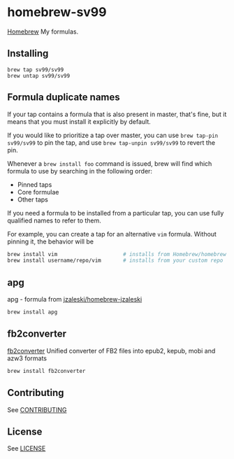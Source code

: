 # homebrew-sv99

[Homebrew](http://brew.sh/) My formulas.

## Installing

```
brew tap sv99/sv99
brew untap sv99/sv99
```

## Formula duplicate names

If your tap contains a formula that is also present in master, that's fine,
but it means that you must install it explicitly by default.

If you would like to prioritize a tap over master, you can use
`brew tap-pin sv99/sv99` to pin the tap,
and use `brew tap-unpin sv99/sv99` to revert the pin.

Whenever a `brew install foo` command is issued, brew will find which formula
to use by searching in the following order:

* Pinned taps
* Core formulae
* Other taps

If you need a formula to be installed from a particular tap, you can use fully
qualified names to refer to them.

For example, you can create a tap for an alternative `vim` formula. Without
pinning it, the behavior will be

```bash
brew install vim                     # installs from Homebrew/homebrew
brew install username/repo/vim       # installs from your custom repo
```

## apg

apg - formula from [jzaleski/homebrew-jzaleski](https://github.com/jzaleski/homebrew-jzaleski)

```bash
brew install apg
```

## fb2converter

[fb2converter](https://github.com/rupor-github/fb2converter) Unified converter of FB2 files into epub2, kepub, mobi and azw3 formats

```bash
brew install fb2converter
```

## Contributing

See [CONTRIBUTING](CONTRIBUTING.md)

## License

See [LICENSE](LICENSE)